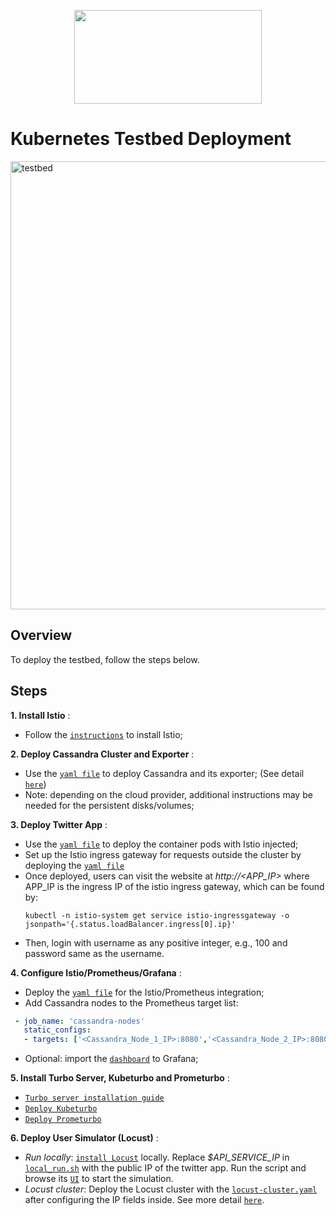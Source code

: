 <p align="center">
  <img width=300 height=150 src="https://cloud.githubusercontent.com/assets/4391815/26681386/05b857c4-46ab-11e7-8c71-15a46d886834.png">
</p>


# Kubernetes Testbed Deployment

<img width="717" alt="testbed" src="https://user-images.githubusercontent.com/12261551/45770729-2f5ead80-bc11-11e8-9d38-26394aabd63b.png">


## Overview
To deploy the testbed, follow the steps below.

## Steps

**1. Install Istio** : 
   * Follow the [`instructions`]( https://istio.io/docs/setup/kubernetes/quick-start/) to install Istio;
   
**2. Deploy Cassandra Cluster and Exporter** :
   * Use the [`yaml file`](./demoapp_yamls/cassandra/cass.yaml) to deploy Cassandra and its exporter;
   (See detail [`here`](https://github.com/MySocialApp/kubernetes-helm-chart-cassandra))
   * Note: depending on the cloud provider, additional instructions may be needed for the persistent disks/volumes;

**3. Deploy Twitter App** :
   * Use the [`yaml file`](./demoapp_yaml/sapp/deploy-with-istio.yaml) to deploy the container pods with Istio injected;
   * Set up the Istio ingress gateway for requests outside the cluster by deploying the [`yaml file`](./demoapp_yamls/app/setup-istio-gateway.yaml)
   * Once deployed, users can visit the website at *http://<APP_IP>* where APP_IP is the ingress IP of the istio ingress gateway, which
     can be found by:
     ```console
     kubectl -n istio-system get service istio-ingressgateway -o jsonpath='{.status.loadBalancer.ingress[0].ip}'
     ```
   * Then, login with username as any positive integer, e.g., 100 and password same as the username.

**4. Configure Istio/Prometheus/Grafana** :
   * Deploy the [`yaml file`](./demoapp_yamls/metrics/ip.turbo.metric.yaml) for the Istio/Prometheus integration;
   * Add Cassandra nodes to the Prometheus target list:
   ```yaml
    - job_name: 'cassandra-nodes'
      static_configs:
      - targets: ['<Cassandra_Node_1_IP>:8080','<Cassandra_Node_2_IP>:8080']
  ```
   * Optional: import the [`dashboard`](./demoapp_yamls/metrics/cass-testbed-grafana-dashboard.json) to Grafana;

**5. Install Turbo Server, Kubeturbo and Prometurbo** :
   * [`Turbo server installation guide`](https://docs.turbonomic.com/docApp/doc/index.html?config=Install_Pnt)
   * [`Deploy Kubeturbo`](https://github.com/turbonomic/kubeturbo/tree/master/deploy)
   * [`Deploy Prometurbo`](https://github.com/turbonomic/prometurbo/tree/master/deploy)

**6. Deploy User Simulator (Locust)** :
   * *Run locally*: [`install Locust`](https://docs.locust.io/en/stable/installation.html) locally. 
   Replace *$API_SERVICE_IP* in [`local_run.sh`](./demoapp_yamls/locust/local_run.sh) with the public IP of the twitter app. 
   Run the script and browse its [`UI`](http://localhost:8089) to start the simulation.
   * *Locust cluster*: Deploy the Locust cluster with the [`locust-cluster.yaml`](./demoapp_yamls/locust/locust-cluster.yaml) after configuring the IP fields inside.
               See more detail [`here`](https://github.com/GoogleCloudPlatform/distributed-load-testing-using-kubernetes).
